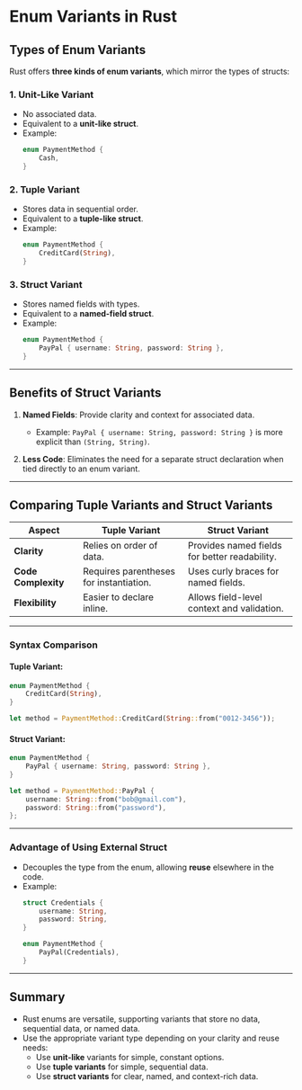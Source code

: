# Enum Variants in Rust

## Types of Enum Variants
Rust offers **three kinds of enum variants**, which mirror the types of structs:

### 1. **Unit-Like Variant**
- No associated data.
- Equivalent to a **unit-like struct**.
- Example:  
  ```rust
  enum PaymentMethod {
      Cash,
  }
  ```

### 2. **Tuple Variant**
- Stores data in sequential order.
- Equivalent to a **tuple-like struct**.
- Example:  
  ```rust
  enum PaymentMethod {
      CreditCard(String),
  }
  ```

### 3. **Struct Variant**
- Stores named fields with types.
- Equivalent to a **named-field struct**.
- Example:  
  ```rust
  enum PaymentMethod {
      PayPal { username: String, password: String },
  }
  ```

---

## Benefits of Struct Variants
1. **Named Fields**: Provide clarity and context for associated data.
   - Example: `PayPal { username: String, password: String }` is more explicit than `(String, String)`.

2. **Less Code**: Eliminates the need for a separate struct declaration when tied directly to an enum variant.

---

## Comparing Tuple Variants and Struct Variants
| **Aspect**            | **Tuple Variant**                             | **Struct Variant**                           |
|------------------------|-----------------------------------------------|----------------------------------------------|
| **Clarity**            | Relies on order of data.                     | Provides named fields for better readability.|
| **Code Complexity**    | Requires parentheses for instantiation.      | Uses curly braces for named fields.          |
| **Flexibility**        | Easier to declare inline.                    | Allows field-level context and validation.   |

---

### Syntax Comparison
#### Tuple Variant:
```rust
enum PaymentMethod {
    CreditCard(String),
}

let method = PaymentMethod::CreditCard(String::from("0012-3456"));
```

#### Struct Variant:
```rust
enum PaymentMethod {
    PayPal { username: String, password: String },
}

let method = PaymentMethod::PayPal {
    username: String::from("bob@gmail.com"),
    password: String::from("password"),
};
```

---

### Advantage of Using External Struct
- Decouples the type from the enum, allowing **reuse** elsewhere in the code.
- Example:
  ```rust
  struct Credentials {
      username: String,
      password: String,
  }

  enum PaymentMethod {
      PayPal(Credentials),
  }
  ```

---

## Summary
- Rust enums are versatile, supporting variants that store no data, sequential data, or named data.
- Use the appropriate variant type depending on your clarity and reuse needs:
  - Use **unit-like** variants for simple, constant options.
  - Use **tuple variants** for simple, sequential data.
  - Use **struct variants** for clear, named, and context-rich data.
